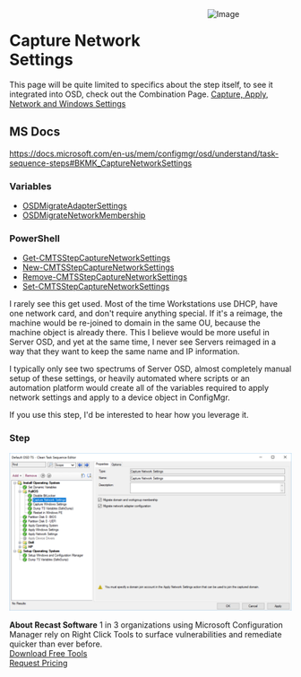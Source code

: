 <img style="float: right;" src="https://docs.recastsoftware.com/media/Recast-Logo-Dark_Horizontal_nav.png"  alt="Image" height="43" width="150">

# Capture Network Settings

This page will be quite limited to specifics about the step itself, to see it integrated into OSD, check out the Combination Page. [Capture, Apply, Network and Windows Settings](SCCM-TaskSequence-Step-Capture-Apply-Windows-Network-Settings.md)

## MS Docs
<https://docs.microsoft.com/en-us/mem/configmgr/osd/understand/task-sequence-steps#BKMK_CaptureNetworkSettings>

### Variables

- [OSDMigrateAdapterSettings](https://docs.microsoft.com/en-us/mem/configmgr/osd/understand/task-sequence-variables#OSDMigrateAdapterSettings)
- [OSDMigrateNetworkMembership](https://docs.microsoft.com/en-us/mem/configmgr/osd/understand/task-sequence-variables#OSDMigrateNetworkMembership)

### PowerShell

- [Get-CMTSStepCaptureNetworkSettings](https://docs.microsoft.com/en-us/powershell/module/configurationmanager/Get-CMTSStepCaptureNetworkSettings)
- [New-CMTSStepCaptureNetworkSettings](https://docs.microsoft.com/en-us/powershell/module/configurationmanager/New-CMTSStepCaptureNetworkSettings)
- [Remove-CMTSStepCaptureNetworkSettings](https://docs.microsoft.com/en-us/powershell/module/configurationmanager/Remove-CMTSStepCaptureNetworkSettings)
- [Set-CMTSStepCaptureNetworkSettings](https://docs.microsoft.com/en-us/powershell/module/configurationmanager/Set-CMTSStepCaptureNetworkSettings)

I rarely see this get used.  Most of the time Workstations use DHCP, have one network card, and don't require anything special.  If it's a reimage, the machine would be re-joined to domain in the same OU, because the machine object is already there.  This I believe would be more useful in Server OSD,  and yet at the same time, I never see Servers reimaged in a way that they want to keep the same name and IP information.  

I typically only see two spectrums of Server OSD, almost completely manual setup of these settings, or heavily automated where scripts or an automation platform would create all of the variables required to apply network settings and apply to a device object in ConfigMgr.  

If you use this step, I'd be interested to hear how you leverage it.

### Step

[![Settings 01](media/Settings01.png)](media/Settings01.png)

**About Recast Software**
1 in 3 organizations using Microsoft Configuration Manager rely on Right Click Tools to surface vulnerabilities and remediate quicker than ever before.  
[Download Free Tools](https://www.recastsoftware.com/?utm_source=cmdocs&utm_medium=referral&utm_campaign=cmdocs#formarea)  
[Request Pricing](https://www.recastsoftware.com/pricing?utm_source=cmdocs&utm_medium=referral&utm_campaign=cmdocs)